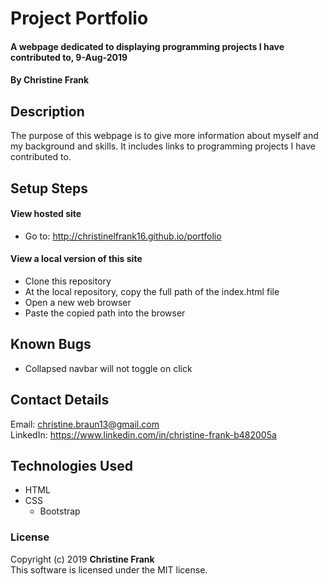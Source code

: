 # Project Portfolio

#### A webpage dedicated to displaying programming projects I have contributed to, 9-Aug-2019

#### By Christine Frank

## Description
The purpose of this webpage is to give more information about myself and my background and skills. It includes links to programming projects I have contributed to.

## Setup Steps
#### View hosted site
* Go to: http://christinelfrank16.github.io/portfolio

#### View a local version of this site
* Clone this repository
* At the local repository, copy the full path of the index.html file
* Open a new web browser
* Paste the copied path into the browser

## Known Bugs
* Collapsed navbar will not toggle on click

## Contact Details
Email: christine.braun13@gmail.com  
LinkedIn: https://www.linkedin.com/in/christine-frank-b482005a

## Technologies Used
* HTML
* CSS
  * Bootstrap

### License
Copyright (c) 2019 **Christine Frank**  
This software is licensed under the MIT license.
